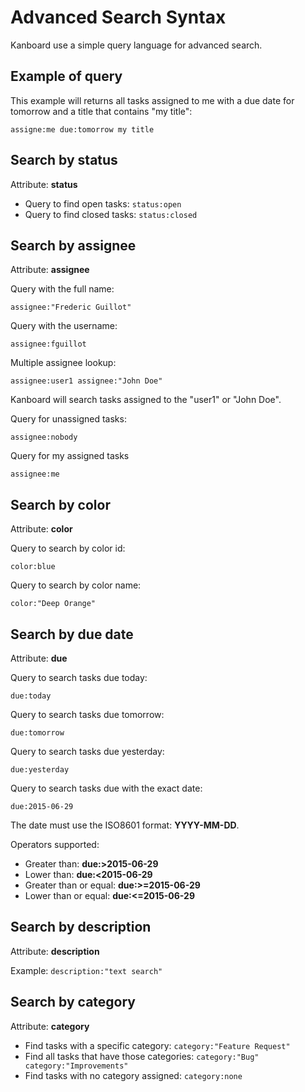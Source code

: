 Advanced Search Syntax
======================

Kanboard use a simple query language for advanced search.

Example of query
----------------

This example will returns all tasks assigned to me with a due date for tomorrow and a title that contains "my title":

```
assigne:me due:tomorrow my title
```

Search by status
----------------

Attribute: **status**

- Query to find open tasks: `status:open`
- Query to find closed tasks: `status:closed`

Search by assignee
------------------

Attribute: **assignee**

Query with the full name:

```
assignee:"Frederic Guillot"
```

Query with the username:

```
assignee:fguillot
```

Multiple assignee lookup:

```
assignee:user1 assignee:"John Doe"
```

Kanboard will search tasks assigned to the "user1" or "John Doe".

Query for unassigned tasks:

```
assignee:nobody
```

Query for my assigned tasks

```
assignee:me
```

Search by color
---------------

Attribute: **color**

Query to search by color id:

```
color:blue
```

Query to search by color name:

```
color:"Deep Orange"
```

Search by due date
------------------

Attribute: **due**

Query to search tasks due today:

```
due:today
```

Query to search tasks due tomorrow:

```
due:tomorrow
```

Query to search tasks due yesterday:

```
due:yesterday
```

Query to search tasks due with the exact date:

```
due:2015-06-29
```

The date must use the ISO8601 format: **YYYY-MM-DD**.

Operators supported:

- Greater than: **due:>2015-06-29**
- Lower than: **due:<2015-06-29**
- Greater than or equal: **due:>=2015-06-29**
- Lower than or equal: **due:<=2015-06-29**

Search by description
---------------------

Attribute: **description**

Example: `description:"text search"`

Search by category
------------------

Attribute: **category**

- Find tasks with a specific category: `category:"Feature Request"`
- Find all tasks that have those categories: `category:"Bug" category:"Improvements"`
- Find tasks with no category assigned: `category:none`

